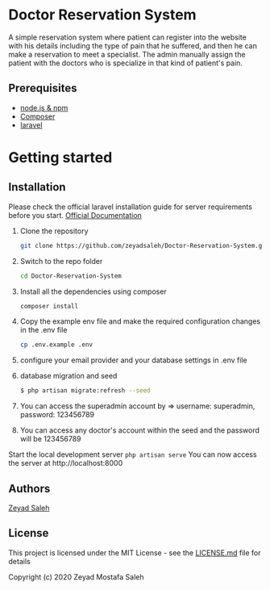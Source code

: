# Doctor Reservation System

A simple reservation system where patient can register into the website with his details including the type of pain that he suffered, and then he can make a reservation to meet a specialist. The admin manually assign the patient with the doctors who is specialize in that kind of patient's pain.

## Prerequisites

- [node.js & npm](https://nodejs.org/)
- [Composer](https://getcomposer.org/download/)
- [laravel](http://laravel.com/)


# Getting started

## Installation

Please check the official laravel installation guide for server requirements before you start. [Official Documentation](https://laravel.com/docs/5.4/installation#installation)


1. Clone the repository
    ```sh
    git clone https://github.com/zeyadsaleh/Doctor-Reservation-System.git
    ```
2. Switch to the repo folder
    ```sh
    cd Doctor-Reservation-System
    ```
3. Install all the dependencies using composer
    ```sh
    composer install
    ```
4. Copy the example env file and make the required configuration changes in the .env file
    ```sh
    cp .env.example .env
    ```  
5. configure your email provider and your database settings in .env file

6. database migration and seed
    ```sh
    $ php artisan migrate:refresh --seed
    ```

7. You can access the superadmin account by => username: superadmin, password: 123456789

8. You can access any doctor's account within the seed and the password will be 123456789

Start the local development server
    ```
    php artisan serve
    ```
You can now access the server at http://localhost:8000


## Authors

[Zeyad Saleh](https://www.linkedin.com/in/zeyad-saleh-612ab7124/)

## License

This project is licensed under the MIT License - see the [LICENSE.md](LICENSE.md) file for details

Copyright (c) 2020 Zeyad Mostafa Saleh

